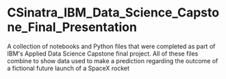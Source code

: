 # CSinatra_IBM_Data_Science_Capstone_Final_Presentation
A collection of notebooks and Python files that were completed as part of IBM's Applied Data Science Capstone final project.
All of these files combine to show data used to make a prediction regarding the outcome of a fictional future launch of a SpaceX rocket
